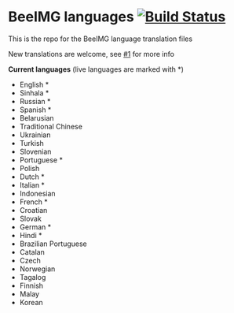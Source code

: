 # BeeIMG languages [![Build Status](https://travis-ci.org/BeeIMG/languages.svg?branch=master)](https://travis-ci.org/BeeIMG/languages)

This is the repo for the BeeIMG language translation files

New translations are welcome, see [#1](https://github.com/BeeIMG/languages/issues/1) for more info

**Current languages** (live languages are marked with *)

 * English *
 * Sinhala *
 * Russian *
 * Spanish *
 * Belarusian
 * Traditional Chinese
 * Ukrainian
 * Turkish
 * Slovenian
 * Portuguese *
 * Polish
 * Dutch *
 * Italian *
 * Indonesian
 * French *
 * Croatian
 * Slovak
 * German *
 * Hindi *
 * Brazilian Portuguese
 * Catalan
 * Czech
 * Norwegian
 * Tagalog
 * Finnish
 * Malay
 * Korean